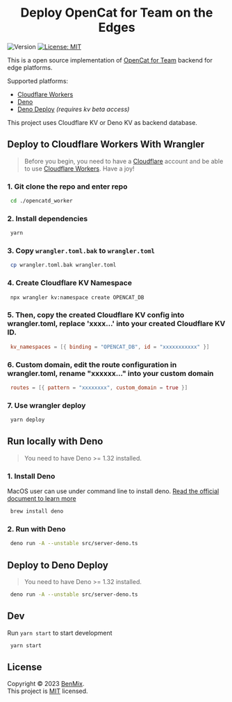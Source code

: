 <h1 align="center">Deploy OpenCat for Team on the Edges</h1>
<p>
  <img alt="Version" src="https://img.shields.io/badge/version-1.1.0-blue.svg?cacheSeconds=2592000" />
  <a href="/LICENSE" target="_blank">
    <img alt="License: MIT" src="https://img.shields.io/badge/License-MIT-yellow.svg" />
  </a>
</p>

  


This is a open source implementation of [OpenCat for Team](https://opencat.app/) backend for edge platforms.

Supported platforms:

- [Cloudflare Workers](#deploy-to-cloudflare-workers)
- [Deno](#run-locally-with-Deno)
- [Deno Deploy]() *(requires kv beta access)*

This project uses Cloudflare KV or Deno KV as backend database.

## Deploy to Cloudflare Workers With Wrangler
>Before you begin, you need to have a [Cloudflare](https://www.cloudflare.com/) account and be able to use [Cloudflare Workers](https://www.cloudflare.com/zh-cn/products/workers/). Have a joy!
### 1. Git clone the repo and enter repo
```sh
 cd ./opencatd_worker
```
### 2. Install dependencies
```sh
 yarn
```
### 3. Copy `wrangler.toml.bak` to `wrangler.toml`
```sh
 cp wrangler.toml.bak wrangler.toml
```
### 4. Create Cloudflare KV Namespace 
```sh
 npx wrangler kv:namespace create OPENCAT_DB
```
### 5. Then, copy the created Cloudflare KV config into wrangler.toml, replace 'xxxx...' into your created Cloudflare KV ID.
```toml
 kv_namespaces = [{ binding = "OPENCAT_DB", id = "xxxxxxxxxxx" }]
```

### 6. Custom domain, edit the route configuration in wrangler.toml, rename "xxxxxx..." into your custom domain
```toml
 routes = [{ pattern = "xxxxxxxx", custom_domain = true }]
```


### 7. Use wrangler deploy
```sh
 yarn deploy
```

## Run locally with Deno
>You need to have Deno >= 1.32 installed.

### 1. Install Deno
MacOS user can use under command line to install deno. [Read the official document to learn more](https://deno.land/manual@v1.32.3/getting_started/installation#download-and-install) 
```sh
 brew install deno
```
### 2. Run with Deno
```sh
 deno run -A --unstable src/server-deno.ts
```

## Deploy to Deno Deploy

> You need to have Deno >= 1.32 installed.

```sh
 deno run -A --unstable src/server-deno.ts
```
## Dev
Run `yarn start` to start development
```sh
 yarn start
```

## License

Copyright © 2023 [BenMix](https://github.com/C-Dao).<br />
This project is [MIT](./LICENSE) licensed.
